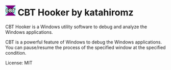 # ![mainicon](img/mainicon-32x32.png) CBT Hooker by katahiromz

CBT Hooker is a Windows utility software to debug and analyze the Windows applications.

CBT is a powerful feature of Windows to debug the Windows applications.
You can pause/resume the process of the specified window at the specified condition.

License: MIT
